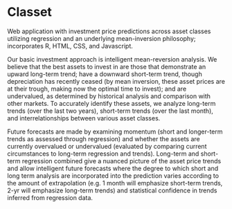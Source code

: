 # Classet
Web application with investment price predictions across asset classes utilizing regression and an underlying mean-inversion philosophy; incorporates R, HTML, CSS, and Javascript.

Our basic investment approach is intelligent mean-reversion analysis. We believe that the best assets to invest in are those that demonstrate an upward long-term trend; have a downward short-term trend, though depreciation has recently ceased (by mean inversion, these asset prices are at their trough, making now the optimal time to invest); and are undervalued, as determined by historical analysis and comparison with other markets. To accurately identify these assets, we analyze long-term trends (over the last two years), short-term trends (over the last month), and interrelationships between various asset classes. 

Future forecasts are made by examining momentum (short and longer-term trends as assessed through regression) and whether the assets are currently overvalued or undervalued (evaluated by comparing current circumstances to long-term regression and trends). Long-term and short-term regression combined give a nuanced picture of the asset price trends and allow intelligent future forecasts where the degree to which short and long term analysis are incorporated into the prediction varies according to the amount of extrapolation (e.g. 1 month will emphasize short-term trends, 2-yr will emphasize long-term trends) and statistical confidence in trends inferred from regression data. 
